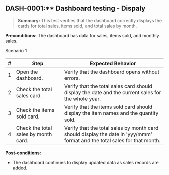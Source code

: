 ## DASH-0001:** Dashboard testing - Dispaly

> **Summary:** This test verifies that the dashboard correctly displays the cards for total sales, items sold, and total sales by month.  <br>

**Preconditions:** The dashboard has data for sales, items sold, and monthly sales.

Scenario 1

 | \# | Step | Expected Behavior |
 |----|------|-------------------|
 |  1 | Open the dashboard.     | Verify that the dashboard opens without errors.   |
 |  2 | Check the total sales card.     | Verify that the total sales card should display the date and the current sales for the whole year.   |
 |  3 | Check the items sold card.     | Verify that the items sold card should display the item names and the quantity sold.   |
 |  4 | Check the total sales by month card.     | Verify that the total sales by month card should display the date in 'yyy/mmm' format and the total sales for that month.   |

**Post-conditions:**

 - The dashboard continues to display updated data as sales records are added.

